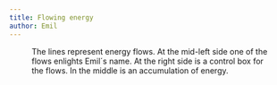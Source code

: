 ```yaml
---
title: Flowing energy
author: Emil
---
```

<figure>
<img src="/img/IMG_1475.jpg" alt="">
<figcaption>The lines represent energy flows. At the mid-left side one of the flows enlights Emil´s name. At the right side is a control box for the flows. In the middle is an accumulation of energy.</figcaption>
</figure>
